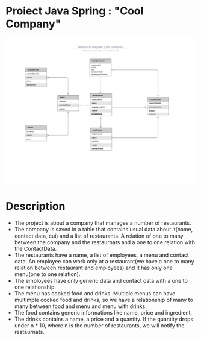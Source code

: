 # Proiect Java Spring : "Cool Company"
![This is an image](https://github.com/alexniga/ProiectJavaSpring/blob/main/CoolCompanyJavaProject.png)

# Description

- The project is about a company that manages a number of restaurants.
- The company is saved in a table that contains usual data about it(name, contact data, cui) and a list of restaurants. A relation of one to many between the company and the restaurnats and a one to one relation with the ContactData.
- The restaurants have a name, a list of employees, a menu and contact data. An employee can work only at a restaurant(we have a one to many relation between restaurant and employees) and it has only one menu(one to one relation).
- The employees have only generic data and contact data with a one to one relationship.
- The menu has cooked food and drinks. Multiple menus can have multimple cooked food and drinks, so we have a relationship of many to many between food and menu and menu with drinks.
- The food contains generic informations like name, price and ingredient.
- The drinks contains a name, a price and a quantity. If the quantity drops under n * 10, where n is the number of restaurants, we will notify the restaurnats.
